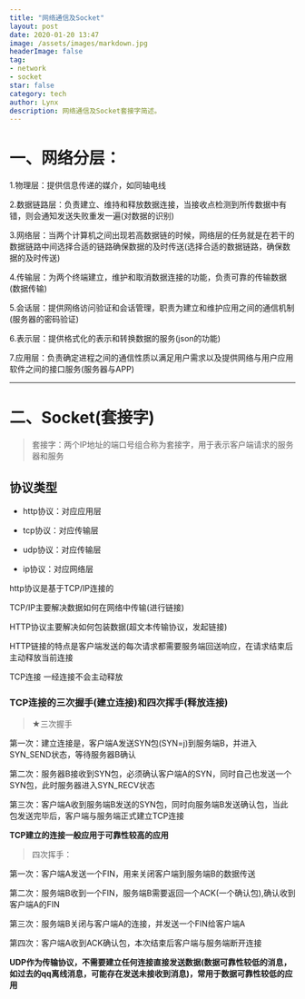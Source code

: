 ```yaml
---
title: "网络通信及Socket"
layout: post
date: 2020-01-20 13:47
image: /assets/images/markdown.jpg
headerImage: false
tag:
- network
- socket
star: false
category: tech
author: Lynx
description: 网络通信及Socket套接字简述。
---
```




# 一、网络分层：

1.物理层：提供信息传递的媒介，如同轴电线

2.数据链路层：负责建立、维持和释放数据连接，当接收点检测到所传数据中有错，则会通知发送失败重发一遍(对数据的识别)

3.网络层：当两个计算机之间出现若高数据链的时候，网络层的任务就是在若干的数据链路中间选择合适的链路确保数据的及时传送(选择合适的数据链路，确保数据的及时传送)

4.传输层：为两个终端建立，维护和取消数据连接的功能，负责可靠的传输数据(数据传输)

5.会话层：提供网络访问验证和会话管理，职责为建立和维护应用之间的通信机制(服务器的密码验证)

6.表示层：提供格式化的表示和转换数据的服务(json的功能)

7.应用层：负责确定进程之间的通信性质以满足用户需求以及提供网络与用户应用软件之间的接口服务(服务器与APP)

------



# 二、Socket(套接字)

> 套接字：两个IP地址的端口号组合称为套接字，用于表示客户端请求的服务器和服务



## 协议类型

- http协议：对应应用层

- tcp协议：对应传输层

- udp协议：对应传输层

- ip协议：对应网络层



http协议是基于TCP/IP连接的

TCP/IP主要解决数据如何在网络中传输(进行链接)

HTTP协议主要解决如何包装数据(超文本传输协议，发起链接)

HTTP链接的特点是客户端发送的每次请求都需要服务端回送响应，在请求结束后主动释放当前连接

TCP连接 一经连接不会主动释放



### TCP连接的三次握手(建立连接)和四次挥手(释放连接)

> ★三次握手

第一次：建立连接是，客户端A发送SYN包(SYN=j)到服务端B，并进入SYN_SEND状态，等待服务器B确认

第二次：服务器B接收到SYN包，必须确认客户端A的SYN，同时自己也发送一个SYN包，此时服务器进入SYN_RECV状态

第三次：客户端A收到服务端B发送的SYN包，同时向服务端B发送确认包，当此包发送完毕后，客户端与服务端正式建立TCP连接



**TCP建立的连接一般应用于可靠性较高的应用**



> 四次挥手：

第一次：客户端A发送一个FIN，用来关闭客户端到服务端B的数据传送

第二次：服务端B收到一个FIN，服务端B需要返回一个ACK(一个确认包),确认收到客户端A的FIN

第三次：服务端B关闭与客户端A的连接，并发送一个FIN给客户端A

第四次：客户端A收到ACK确认包，本次结束后客户端与服务端断开连接



**UDP作为传输协议，不需要建立任何连接直接发送数据(数据可靠性较低的消息，如过去的qq离线消息，可能存在发送未接收到消息)，常用于数据可靠性较低的应用**